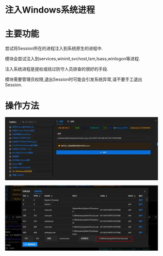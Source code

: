 # 注入Windows系统进程

# 主要功能
尝试将Session所在的进程注入到系统原生的进程中. 

模块会尝试注入到services,wininit,svchost,lsm,lsass,winlogon等进程. 

注入系统进程是提权或绕过防守人员排查的很好的手段.

模块需要管理员权限,退出Session时可能会引发系统异常,请不要手工退出Session.

# 操作方法
![1623390529840-4763f18e-2ba0-4b32-9871-a6d9a4015b27.webp](./img/R84Hwu1KaNMuoqwn/1623390529840-4763f18e-2ba0-4b32-9871-a6d9a4015b27-737922.webp)



![1623390556151-362bbc57-8708-471b-9351-9a3f42733f06.webp](./img/R84Hwu1KaNMuoqwn/1623390556151-362bbc57-8708-471b-9351-9a3f42733f06-786813.webp)


